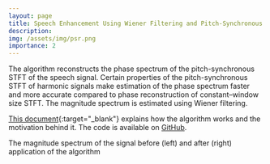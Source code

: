 ```yaml
---
layout: page
title: Speech Enhancement Using Wiener Filtering and Pitch-Synchronous STFT Phase Reconstruction
description: 
img: /assets/img/psr.png
importance: 2
---
```


The algorithm reconstructs the phase spectrum of the pitch-synchronous STFT of the speech signal. Certain properties of the pitch-synchronous STFT of harmonic signals make estimation of the phase spectrum faster and more accurate compared to phase reconstruction of constant–window size STFT. The magnitude spectrum is estimated using Wiener filtering.

[This document](https://github.com/geetkhatri/speech-enhancement-psr/blob/master/Speech%20Enhancement%20Using%20Wiener%20Filtering%20and%20PSR%20Phase%20Reconstruction.pdf){:target="_blank"} explains how the algorithm works and the motivation behind it. The code is available on [GitHub](https://github.com/geetkhatri/speech-enhancement-psr).

<div class="row">
    <div class="col-sm mt-3 mt-md-0">
        <img class="img-fluid rounded z-depth-1" src="{{ '/assets/img/psr-1.png' | relative_url }}" alt="" title="example image"/>
    </div>
    <div class="col-sm mt-3 mt-md-0">
        <img class="img-fluid rounded z-depth-1" src="{{ '/assets/img/psr-2.png' | relative_url }}" alt="" title="example image"/>
    </div>
</div>
<div class="caption">
    The magnitude spectrum of the signal before (left) and after (right) application of the algorithm
</div>
